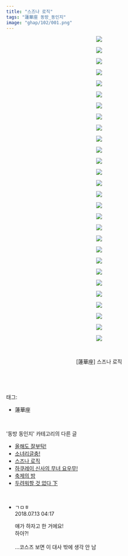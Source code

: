 ```yaml
---
title: "스즈나 로직"
tags: "蓮華座 동방_동인지"
image: "ghap/102/001.png"
---
```

<div class="article">
<p style="text-align: center; clear: none; float: none;"><img src="{{ site.nasurl }}/ghap/102/001.png"/></p>
<p style="text-align: center; clear: none; float: none;"><img src="{{ site.nasurl }}/ghap/102/002.png"/></p>
<p style="text-align: center; clear: none; float: none;"><img src="{{ site.nasurl }}/ghap/102/003.png"/></p>
<p style="text-align: center; clear: none; float: none;"><img src="{{ site.nasurl }}/ghap/102/004.png"/></p>
<p style="text-align: center; clear: none; float: none;"><img src="{{ site.nasurl }}/ghap/102/005.png"/></p>
<p style="text-align: center; clear: none; float: none;"><img src="{{ site.nasurl }}/ghap/102/006.png"/></p>
<p style="text-align: center; clear: none; float: none;"><img src="{{ site.nasurl }}/ghap/102/007.png"/></p>
<p style="text-align: center; clear: none; float: none;"><img src="{{ site.nasurl }}/ghap/102/008.png"/></p>
<p style="text-align: center; clear: none; float: none;"><img src="{{ site.nasurl }}/ghap/102/009.png"/></p>
<p style="text-align: center; clear: none; float: none;"><img src="{{ site.nasurl }}/ghap/102/010.png"/></p>
<p style="text-align: center; clear: none; float: none;"><img src="{{ site.nasurl }}/ghap/102/011.png"/></p>
<p style="text-align: center; clear: none; float: none;"><img src="{{ site.nasurl }}/ghap/102/012.png"/></p>
<p style="text-align: center; clear: none; float: none;"><img src="{{ site.nasurl }}/ghap/102/013.png"/></p>
<p style="text-align: center; clear: none; float: none;"><img src="{{ site.nasurl }}/ghap/102/014.png"/></p>
<p style="text-align: center; clear: none; float: none;"><img src="{{ site.nasurl }}/ghap/102/015.png"/></p>
<p style="text-align: center; clear: none; float: none;"><img src="{{ site.nasurl }}/ghap/102/016.png"/></p>
<p style="text-align: center; clear: none; float: none;"><img src="{{ site.nasurl }}/ghap/102/017.png"/></p>
<p style="text-align: center; clear: none; float: none;"><img src="{{ site.nasurl }}/ghap/102/018.png"/></p>
<p style="text-align: center; clear: none; float: none;"><img src="{{ site.nasurl }}/ghap/102/019.png"/></p>
<p style="text-align: center; clear: none; float: none;"><img src="{{ site.nasurl }}/ghap/102/020.png"/></p>
<p style="text-align: center; clear: none; float: none;"><img src="{{ site.nasurl }}/ghap/102/021.png"/></p>
<p style="text-align: center; clear: none; float: none;"><img src="{{ site.nasurl }}/ghap/102/022.png"/></p>
<p style="text-align: center; clear: none; float: none;"><img src="{{ site.nasurl }}/ghap/102/023.png"/></p>
<p style="text-align: center; clear: none; float: none;"><img src="{{ site.nasurl }}/ghap/102/024.png"/></p>
<p style="text-align: center; clear: none; float: none;"><img src="{{ site.nasurl }}/ghap/102/025.png"/></p>
<p style="text-align: center; clear: none; float: none;"><img src="{{ site.nasurl }}/ghap/102/026.png"/></p>
<p style="text-align: center; clear: none; float: none;"><img src="{{ site.nasurl }}/ghap/102/027.jpg"/></p>
<p style="text-align: center; clear: none; float: none;"><img src="{{ site.nasurl }}/ghap/102/028.png"/></p>
<p style="text-align: center; clear: none; float: none;"><br/></p>
<p style="text-align: center; clear: none; float: none;">[蓮華座] 스즈나 로직</p>
<p><br/></p>
</div><br/>
<div class="tagTrail">
<p>태그: </p>
<ul>
<li>蓮華座</li>
</ul>
</div><br/>
<div class="another">
<p>'동방 동인지' 카테고리의 다른 글</p>
<ul>
<li><a href="/2016-06-18-ghap_105">올해도 잘부탁!</a></li>
<li><a href="/2016-06-18-ghap_104">소녀리글충!</a></li>
<li><a href="/2016-06-18-ghap_102">스즈나 로직</a></li>
<li><a href="/2016-06-18-ghap_101">하쿠레이 신사의 무녀 요우무!</a></li>
<li><a href="/2016-06-16-ghap_100">축제의 밤</a></li>
<li><a href="/2016-06-16-ghap_99">두려워할 것 없다 下</a></li>
</ul>
</div><br/>
<div class="cb_module cb_fluid">
<div class="cb_wrt cb_profile">
<div class="comment">
<ul>
<li class="cb_thumb_off" id="comment15285165">
<div class="cb_comment_area">
<div class="cb_info_area">
<div class="cb_section">
<span class="cb_nick_name">ㄱㅁㅎ</span>
</div>
<div class="cb_section">
<span class="cb_date">2018.07.13 04:17 </span>
</div>
</div>
<div class="cb_dsc_comment">
<p class="cb_dsc">
											얘가 하자고 한 거에요!<br/>
하아?!<br/>
<br/>
...코스즈 보면 이 대사 밖에 생각 안 남
										</p>
</div>
</div></li>
</ul>
</div>
</div><!-- commentList close -->
</div><br/>
